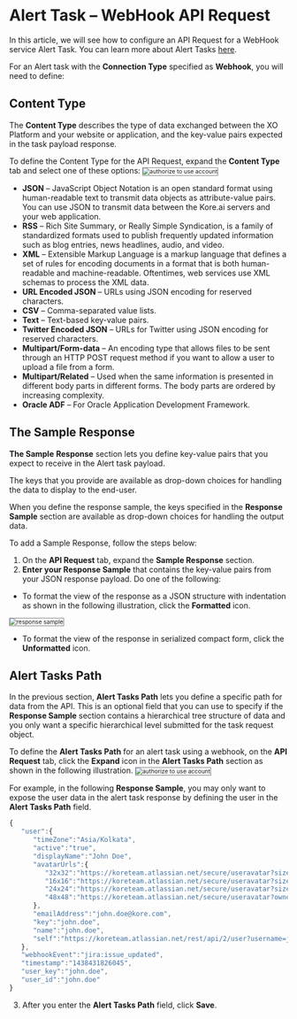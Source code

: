 # Alert Task – WebHook API Request

In this article, we will see how to configure an API Request for a WebHook service Alert Task. You can learn more about Alert Tasks <a href="https://docsinternal-kore.github.io/docs/xo/automation/use-cases/alert-tasks/" target="_blank">here</a>.

For an Alert task with the **Connection Type** specified as **Webhook**, you will need to define:

## Content Type 

The **Content Type** describes the type of data exchanged between the XO Platform and your website or application, and the key-value pairs expected in the task payload response. 

To define the Content Type for the API Request, expand the **Content Type** tab and select one of these options:
<img src="../images/content-type.png" alt="authorize to use account" title="authorize to use account" style="border: 1px solid gray; zoom:75%;">

* **JSON** – JavaScript Object Notation is an open standard format using human-readable text to transmit data objects as attribute-value pairs. You can use JSON to transmit data between the Kore.ai servers and your web application.
* **RSS** – Rich Site Summary, or Really Simple Syndication, is a family of standardized formats used to publish frequently updated information such as blog entries, news headlines, audio, and video.
* **XML** – Extensible Markup Language is a markup language that defines a set of rules for encoding documents in a format that is both human-readable and machine-readable. Oftentimes, web services use XML schemas to process the XML data.
* **URL Encoded JSON** – URLs using JSON encoding for reserved characters.
* **CSV** – Comma-separated value lists.
* **Text** – Text-based key-value pairs.
* **Twitter Encoded JSON** – URLs for Twitter using JSON encoding for reserved characters.
* **Multipart/Form-data** – An encoding type that allows files to be sent through an HTTP POST request method if you want to allow a user to upload a file from a form.
* **Multipart/Related** – Used when the same information is presented in different body parts in different forms. The body parts are ordered by increasing complexity.
* **Oracle ADF** – For Oracle Application Development Framework.

## The Sample Response

**The Sample** **Response** section lets you define key-value pairs that you expect to receive in the Alert task payload. 

The keys that you provide are available as drop-down choices for handling the data to display to the end-user. 

When you define the response sample, the keys specified in the **Response Sample** section are available as drop-down choices for handling the output data.

To add a Sample Response, follow the steps below:

1. On the **API Request** tab, expand the **Sample Response** section.
2. **Enter your Response Sample** that contains the key-value pairs from your JSON response payload. Do one of the following:

  * To format the view of the response as a JSON structure with indentation as shown in the following illustration, click the **Formatted** icon.
  <img src="../images/response-sample.png" alt="response sample" title="response sample" style="border: 1px solid gray; zoom:75%;">

  * To format the view of the response in serialized compact form, click the **Unformatted** icon.

## Alert Tasks Path  
 
In the previous section, **Alert Tasks Path** lets you define a specific path for data from the API. This is an optional field that you can use to specify if the **Response Sample** section contains a hierarchical tree structure of data and you only want a specific hierarchical level submitted for the task request object.

To define the **Alert Tasks Path** for an alert task using a webhook, on the **API Request** tab, click the **Expand** icon in the **Alert Tasks Path** section as shown in the following illustration.
<img src="../images/alert-tasks-path.png" alt="authorize to use account" title="authorize to use account" style="border: 1px solid gray; zoom:75%;">

For example, in the following **Response Sample**, you may only want to expose the user data in the alert task response by defining the user in the **Alert Tasks Path** field.

```js
{
   "user":{
      "timeZone":"Asia/Kolkata",
      "active":"true",
      "displayName":"John Doe",
      "avatarUrls":{
         "32x32":"https://koreteam.atlassian.net/secure/useravatar?size=medium&ownerId=john.doe&avatarId=11801",
         "16x16":"https://koreteam.atlassian.net/secure/useravatar?size=xsmall&ownerId=john.doe&avatarId=11801",
         "24x24":"https://koreteam.atlassian.net/secure/useravatar?size=small&ownerId=john.doe&avatarId=11801",
         "48x48":"https://koreteam.atlassian.net/secure/useravatar?ownerId=john.doe&avatarId=11801"
      },
      "emailAddress":"john.doe@kore.com",
      "key":"john.doe",
      "name":"john.doe",
      "self":"https://koreteam.atlassian.net/rest/api/2/user?username=john.doe"
   },
   "webhookEvent":"jira:issue_updated",
   "timestamp":"1438431826045",
   "user_key":"john.doe",
   "user_id":"john.doe"
}
```

<ol start="3"><li>After you enter the <b>Alert Tasks Path</b> field, click <b>Save</b>.</li></ol>